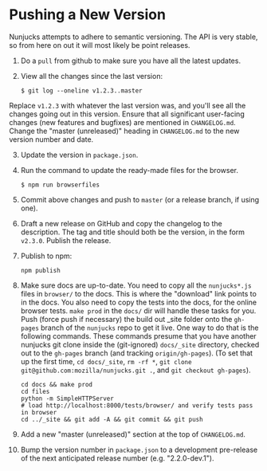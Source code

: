 
# Pushing a New Version

Nunjucks attempts to adhere to semantic versioning. The API is very stable, so
from here on out it will most likely be point releases.

1. Do a `pull` from github to make sure you have all the latest updates.

2. View all the changes since the last version:

   ```
   $ git log --oneline v1.2.3..master
   ```

Replace `v1.2.3` with whatever the last version was, and you'll see all the
changes going out in this version. Ensure that all significant user-facing
changes (new features and bugfixes) are mentioned in `CHANGELOG.md`. Change the
"master (unreleased)" heading in `CHANGELOG.md` to the new version number and
date.

3. Update the version in `package.json`.

3. Run the command to update the ready-made files for the browser.

   ```
   $ npm run browserfiles
   ```

5. Commit above changes and push to `master` (or a release branch, if using one).

6. Draft a new release on GitHub and copy the changelog to the description. The
   tag and title should both be the version, in the form `v2.3.0`. Publish the
   release.

7. Publish to npm:

   ```
   npm publish
   ```

8. Make sure docs are up-to-date. You need to copy all the `nunjucks*.js` files
   in `browser/` to the docs. This is where the "download" link points to in
   the docs. You also need to copy the tests into the docs, for the online
   browser tests. ``make prod`` in the ``docs/`` dir will handle these tasks
   for you. Push (force push if necessary) the build out _site folder onto the
   `gh-pages` branch of the `nunjucks` repo to get it live. One way to do that
   is the following commands. These commands presume that you have another
   nunjucks git clone inside the (git-ignored) `docs/_site` directory, checked
   out to the `gh-pages` branch (and tracking `origin/gh-pages`). (To set that
   up the first time, `cd docs/_site`, `rm -rf *`, `git clone
   git@github.com:mozilla/nunjucks.git .`, and `git checkout gh-pages`).

   ```
   cd docs && make prod
   cd files
   python -m SimpleHTTPServer
   # load http://localhost:8000/tests/browser/ and verify tests pass in browser
   cd ../_site && git add -A && git commit && git push
   ```

9. Add a new "master (unreleased)" section at the top of `CHANGELOG.md`.

10. Bump the version number in `package.json` to a development pre-release of
    the next anticipated release number (e.g. "2.2.0-dev.1").
